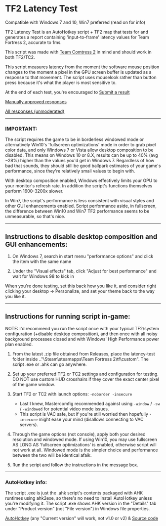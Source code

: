 # TF2 Latency Test

Compatible with Windows 7 and 10, Win7 preferred (read on for info)

TF2 Latency Test is an AutoHotkey script + TF2 map that tests for and generates a report containing 'input-to-frame' latency values for Team Fortress 2, accurate to 1ms.

This script was made with [Team Comtress 2](https://github.com/mastercomfig/team-comtress-2) in mind and should work in both TF2/TC2.

This script measures latency from the moment the software mouse position changes to the moment a pixel in the GPU screen buffer is updated as a response to that movement. The script uses mouselook rather than button press because it's what the player is most sensitive to.

At the end of each test, you're encouraged to [Submit a result](https://docs.google.com/forms/d/e/1FAIpQLSenFVEHYT3jpUcolGElqH0bZ4LISdqP2JtA8cM-ynkH1zmdmQ/viewform)

[Manually approved responses](https://docs.google.com/spreadsheets/d/1jtfsMihu-aC4KHmbuyKqc5AhQmlL2ty1w1bELrx1GlY)

[All responses (unmoderated)](https://docs.google.com/spreadsheets/d/1U6YvW_m_LNdO31g9nDXu9pjNXjrtkaW0H78t6AGIIE8)

---

### IMPORTANT:

The script requires the game to be in borderless windowed mode or alternatively Win10's 'fullscreen optimizations' mode in order to grab pixel color data, and only Windows 7 or Vista allow desktop composition to be disabled. This means on Windows 10 or 8.X, results can be up to 40% (avg ~28%) higher than the values you'd get in Windows 7. Regardless of how bad that sounds, they should still be good ballpark estimates of your game's performance, since they're relatively small values to begin with.

With desktop composition enabled, Windows effectively limits your GPU to your monitor's refresh rate. In addition the script's functions themselves perform 1600-3200x slower.

In Win7, the script's performance is less consistent with visual styles and other GUI enhancements enabled. Script performance aside, in fullscreen, the difference between Win10 and Win7 TF2 performance seems to be unmeasurable, so that's nice.


---

## Instructions to disable desktop composition and GUI enhancements:

1. On Windows 7, search in start menu "performance options" and click the item with the same name

2. Under the "Visual effects" tab, click "Adjust for best performance" and wait for Windows 98 to kick in

When you're done testing, set this back how you like it, and consider right clicking your desktop -> Personalize, and set your theme back to the way you like it.


---


## Instructions for running script in-game:

NOTE: I'd recommend you run the script once with your typical TF2/system configuration (+disable desktop composition), and then once with all noisy background processes closed and with Windows' High Performance power plan enabled.

1. From the latest .zip file obtained from Releases, place the latency-test folder inside .."\Steam\steamapps\Team Fortress 2\tf\custom\". The script .exe or .ahk can go anywhere.

2. Set up your preferred TF2 or TC2 settings and configuration for testing. DO NOT use custom HUD crosshairs if they cover the exact center pixel of the game window.

3. Start TF2 or TC2 with launch options: `-noborder -insecure`
    - Last I knew, Mastercomfig recommended against using `-window` / `-sw` / `-windowed` for potential video mode issues.
    - This script is VAC safe, but if you're still worried then hopefully `-insecure` might ease your mind (disallows connecting to VAC servers).

4. Through the game options (not console), apply both your desired resolution and windowed mode. If using Win10, you may use fullscreen AS LONG AS 'fullscreen optimizations' is enabled, otherwise script will not work at all. Windowed mode is the simpler choice and performance between the two will be identical afaik.

5. Run the script and follow the instructions in the message box.

---

### AutoHotkey info:

The script .exe is just the .ahk script's contents packaged with AHK runtimes using ahk2exe, so there's no need to install AutoHotkey unless you're modifying it. The script .exe shows AHK version in the "Details" tab under "Product version" (not "File version") in Windows file properties.

[AutoHotkey](https://www.autohotkey.com/) (any "Current version" will work, not v1.0 or v2) & [Source code](https://github.com/Lexikos/AutoHotkey_L)
